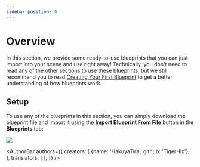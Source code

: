 ```yaml
---
sidebar_position: 0
---
```


# Overview

In this section, we provide some ready-to-use blueprints that you can just import into your scene and use right away! Technically, you don't need to read any of the other sections to use these blueprints, but we still recommend you to read [Creating Your First Blueprint](../understanding-blueprints) to get a better understanding of how blueprints work.

## Setup

To use any of the blueprints in this section, you can simply download the blueprint file and import it using the **Import Blueprint From File** button in the **Blueprints** tab:

![](/doc-img/en-blueprint-templates-1.png)

<AuthorBar authors={{
  creators: [
    {name: 'HakuyaTira', github: 'TigerHix'},
  ],
  translators: [
  ],
}} />
